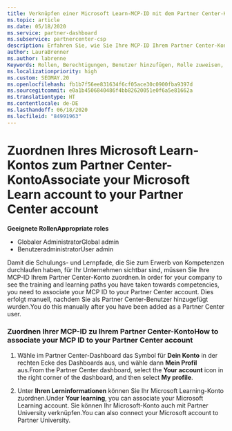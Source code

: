 ```yaml
---
title: Verknüpfen einer Microsoft Learn-MCP-ID mit dem Partner Center-Konto
ms.topic: article
ms.date: 05/18/2020
ms.service: partner-dashboard
ms.subservice: partnercenter-csp
description: Erfahren Sie, wie Sie Ihre MCP-ID Ihrem Partner Center-Konto zuordnen, damit für Ihr Unternehmen die Schulungs- und Lernpfade sichtbar sind, die Sie zum Erwerb von Kompetenzen durchlaufen haben.
author: LauraBrenner
ms.author: labrenne
Keywords: Rollen, Berechtigungen, Benutzer hinzufügen, Rolle zuweisen, Administrator, Agent, MCP-ID, Microsoft Learn
ms.localizationpriority: high
ms.custom: SEOMAY.20
ms.openlocfilehash: fb1b7f56ee831634f6cf05ace30c0900fba9397d
ms.sourcegitcommit: e0a1b4506840486f4bb82620051e0f6a5e81662a
ms.translationtype: HT
ms.contentlocale: de-DE
ms.lasthandoff: 06/18/2020
ms.locfileid: "84991963"
---
```

# <a name="associate-your-microsoft-learn-account-to-your-partner-center-account"></a><span data-ttu-id="744a4-104">Zuordnen Ihres Microsoft Learn-Kontos zum Partner Center-Konto</span><span class="sxs-lookup"><span data-stu-id="744a4-104">Associate your Microsoft Learn account to your Partner Center account</span></span>

<span data-ttu-id="744a4-105">**Geeignete Rollen**</span><span class="sxs-lookup"><span data-stu-id="744a4-105">**Appropriate roles**</span></span>

- <span data-ttu-id="744a4-106">Globaler Administrator</span><span class="sxs-lookup"><span data-stu-id="744a4-106">Global admin</span></span>
- <span data-ttu-id="744a4-107">Benutzeradministrator</span><span class="sxs-lookup"><span data-stu-id="744a4-107">User admin</span></span>

<span data-ttu-id="744a4-108">Damit die Schulungs- und Lernpfade, die Sie zum Erwerb von Kompetenzen durchlaufen haben, für Ihr Unternehmen sichtbar sind, müssen Sie Ihre MCP-ID Ihrem Partner Center-Konto zuordnen.</span><span class="sxs-lookup"><span data-stu-id="744a4-108">In order for your company to see the training and learning paths you have taken towards competencies, you need to associate your MCP ID to your Partner Center account.</span></span> <span data-ttu-id="744a4-109">Dies erfolgt manuell, nachdem Sie als Partner Center-Benutzer hinzugefügt wurden.</span><span class="sxs-lookup"><span data-stu-id="744a4-109">You do this manually after you have been added as a Partner Center user.</span></span>

### <a name="how-to-associate-your-mcp-id-to-your-partner-center-account"></a><span data-ttu-id="744a4-110">Zuordnen Ihrer MCP-ID zu Ihrem Partner Center-Konto</span><span class="sxs-lookup"><span data-stu-id="744a4-110">How to associate your MCP ID to your Partner Center account</span></span>

1. <span data-ttu-id="744a4-111">Wähle im Partner Center-Dashboard das Symbol für **Dein Konto** in der rechten Ecke des Dashboards aus, und wähle dann **Mein Profil** aus.</span><span class="sxs-lookup"><span data-stu-id="744a4-111">From the Partner Center dashboard, select the **Your account** icon in the right corner of the dashboard, and then select **My profile**.</span></span>

2. <span data-ttu-id="744a4-112">Unter **Ihren Lerninformationen** können Sie Ihr Microsoft Learning-Konto zuordnen.</span><span class="sxs-lookup"><span data-stu-id="744a4-112">Under **Your learning**, you can associate your Microsoft Learning account.</span></span> <span data-ttu-id="744a4-113">Sie können Ihr Microsoft-Konto auch mit Partner University verknüpfen.</span><span class="sxs-lookup"><span data-stu-id="744a4-113">You can also connect your Microsoft account to Partner University.</span></span>
